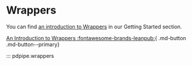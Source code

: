 # Wrappers

You can find [an introduction to Wrappers](https://pdpipe.readthedocs.io/en/latest/starting/wrappers/) in our Getting Started section.

[An Introduction to Wrappers :fontawesome-brands-leanpub:](https://pdpipe.readthedocs.io/en/latest/starting/wrappers/){ .md-button .md-button--primary}

::: pdpipe.wrappers
